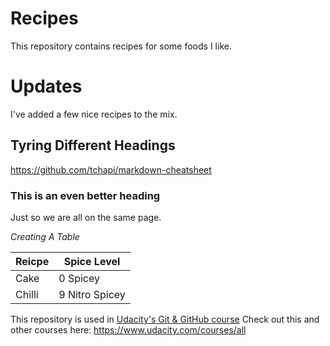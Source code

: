 # Recipes
This repository contains recipes for some foods I like.

# Updates
I've added a few nice recipes to the mix. 

## Tyring Different Headings ##
https://github.com/tchapi/markdown-cheatsheet

### This is an even better heading ###
Just so we are all on the same page.

_Creating A Table_

Reicpe        | Spice Level
------------- | -------------
Cake          | 0 Spicey
Chilli        | 9 Nitro Spicey



This repository is used in [Udacity's Git & GitHub course](https://www.udacity.com/course/how-to-use-git-and-github--ud775)
Check out this and other courses here: https://www.udacity.com/courses/all

